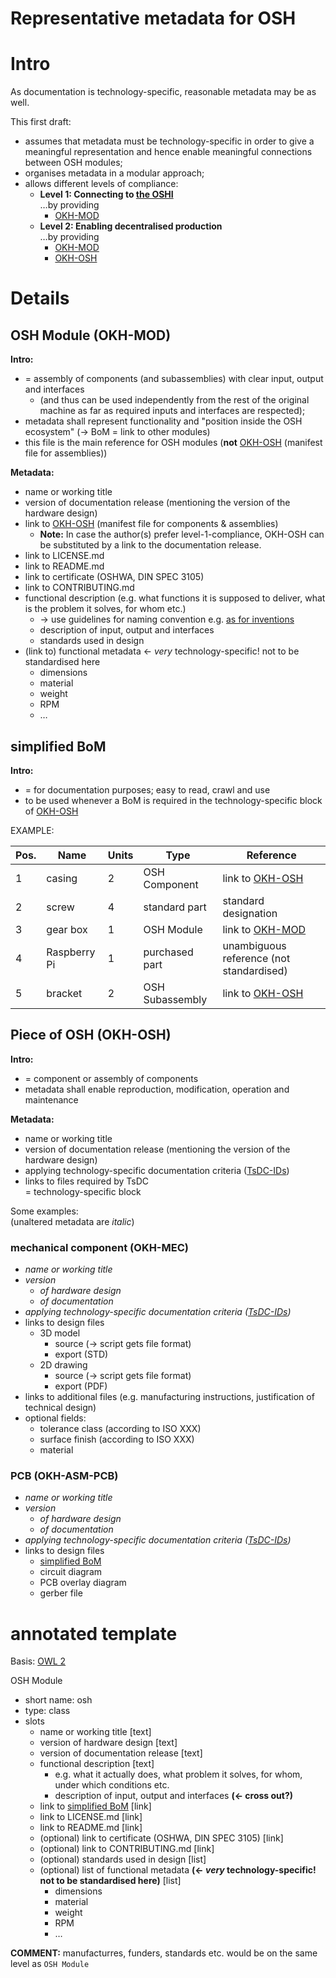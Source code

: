Representative metadata for OSH
=

# Intro

As documentation is technology-specific, reasonable metadata may be as well. 

This first draft:
- assumes that metadata must be technology-specific in order to give a meaningful representation and hence enable meaningful connections between OSH modules;
- organises metadata in a modular approach;
- allows different levels of compliance:
  - **Level 1: Connecting to [the OSHI](README.md)**\
  …by providing
    - [OKH-MOD](#osh-module-okh-mod)
  - **Level 2: Enabling decentralised production**\
  …by providing
    - [OKH-MOD](#osh-module-okh-mod)
    - [OKH-OSH](#piece-of-osh-okh-osh)

# Details 

## OSH Module (OKH-MOD)

**Intro:**

- = assembly of components (and subassemblies) with clear input, output and interfaces 
  - (and thus can be used independently from the rest of the original machine as far as required inputs and interfaces are respected);
- metadata shall represent functionality and "position inside the OSH ecosystem" (→ BoM = link to other modules)
- this file is the main reference for OSH modules (**not** [OKH-OSH](#piece-of-osh-okh-osh) (manifest file for assemblies))

**Metadata:**

- name or working title
- version of documentation release (mentioning the version of the hardware design)
- link to [OKH-OSH](#piece-of-osh-okh-osh) (manifest file for components & assemblies)
  - **Note:** In case the author(s) prefer level-1-compliance, OKH-OSH can be substituted by a link to the documentation release.
- link to LICENSE.md
- link to README.md
- link to certificate (OSHWA, DIN SPEC 3105)
- link to CONTRIBUTING.md
- functional description (e.g. what functions it is supposed to deliver, what is the problem it solves, for whom etc.)
    - → use guidelines for naming convention e.g. [as for inventions](https://www.wipo.int/export/sites/www/standards/en/pdf/03-15-01.pdf)
    - description of input, output and interfaces
  - standards used in design
- (link to) functional metadata ← _very_ technology-specific! not to be standardised here
  - dimensions
  - material
  - weight
  - RPM
  - …

## simplified BoM

**Intro:**

- = for documentation purposes; easy to read, crawl and use
- to be used whenever a BoM is required in the technology-specific block of [OKH-OSH](#piece-of-osh-okh-osh)

EXAMPLE:

| Pos. | Name         | Units | Type            | Reference                                 |
|------|--------------|-------|-----------------|-------------------------------------------|
| 1    | casing       | 2     | OSH Component   | link to [OKH-OSH](#piece-of-osh-okh-osh)  |
| 2    | screw        | 4     | standard part   | standard designation                      |
| 3    | gear box     | 1     | OSH Module      | link to [OKH-MOD](#osh-module-okh-mod)    |
| 4    | Raspberry Pi | 1     | purchased part  | unambiguous reference (not standardised)  |
| 5    | bracket      | 2     | OSH Subassembly | link to [OKH-OSH](#piece-of-osh-okh-osh)  |

## Piece of OSH (OKH-OSH)

**Intro:**

- = component or assembly of components
- metadata shall enable reproduction, modification, operation and maintenance

**Metadata:**

- name or working title
- version of documentation release (mentioning the version of the hardware design)
- applying technology-specific documentation criteria ([TsDC-IDs](https://gitlab.com/OSEGermany/oh-tsdc/-/blob/master/TsDC-DB-print.md))
- links to files required by TsDC\
= technology-specific block

Some examples:\
(unaltered metadata are *italic*)

### mechanical component (OKH-MEC)

- *name or working title*
- *version*
  - *of hardware design*
  - *of documentation*
- *applying technology-specific documentation criteria ([TsDC-IDs](https://gitlab.com/OSEGermany/oh-tsdc/-/blob/master/TsDC-DB-print.md))*
- links to design files
    - 3D model
        - source (→ script gets file format)
        - export (STD)
    - 2D drawing
        - source (→ script gets file format)
        - export (PDF)
- links to additional files (e.g. manufacturing instructions, justification of technical design)
- optional fields:
  - tolerance class (according to ISO XXX)
  - surface finish (according to ISO XXX)
  - material

### PCB (OKH-ASM-PCB)

- *name or working title*
- *version*
  - *of hardware design*
  - *of documentation*
- *applying technology-specific documentation criteria ([TsDC-IDs](https://gitlab.com/OSEGermany/oh-tsdc/-/blob/master/TsDC-DB-print.md))*
- links to design files
  - [simplified BoM](#simplified-bom)
  - circuit diagram
  - PCB overlay diagram
  - gerber file

# annotated template

Basis: [OWL 2](https://www.w3.org/TR/owl2-rdf-based-semantics/)

OSH Module
- short name: osh
- type: class
- slots
  - name or working title [text]
  - version of hardware design [text]
  - version of documentation release [text]
  - functional description [text] 
    - e.g. what it actually does, what problem it solves, for whom, under which conditions etc.
    - description of input, output and interfaces **(← cross out?)**
  - link to [simplified BoM](#simplified-bom) [link]
  - link to LICENSE.md [link]
  - link to README.md [link]
  - (optional) link to certificate (OSHWA, DIN SPEC 3105) [link]
  - (optional) link to CONTRIBUTING.md [link]
  - (optional) standards used in design [list]
  - (optional) list of functional metadata **(← _very_ technology-specific! not to be standardised here)** [list]
    - dimensions
    - material
    - weight
    - RPM
    - …

**COMMENT:** manufacturres, funders, standards etc. would be on the same level as `OSH Module`